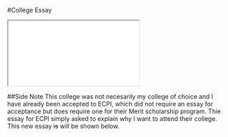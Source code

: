 #College Essay
<iframe class="document autofit" src="doc.html" scrolling="no"></iframe>

##Side Note
This college was not necesarily my college of choice and I have already been accepted to ECPI, which did not require an essay for acceptance but does require one for their Merit scholarship program. Thie essay for ECPI simply asked to explain why I want to attend their college. This new essay ~~is~~ will be shown below.